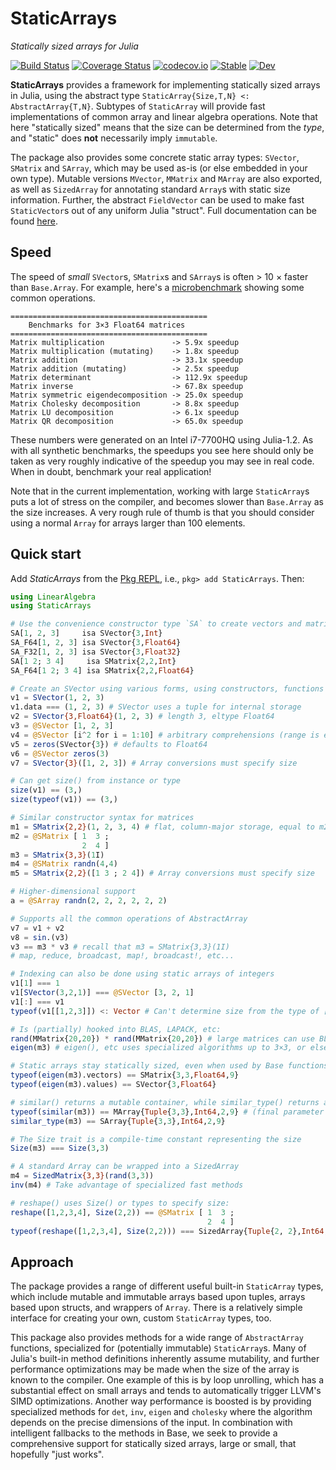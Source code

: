 # StaticArrays

*Statically sized arrays for Julia*

[![Build Status](https://github.com/JuliaArrays/StaticArrays.jl/workflows/CI/badge.svg)](https://github.com/JuliaArrays/StaticArrays.jl/actions?query=workflow%3ACI)
[![Coverage Status](https://coveralls.io/repos/github/JuliaArrays/StaticArrays.jl/badge.svg?branch=master)](https://coveralls.io/github/JuliaArrays/StaticArrays.jl?branch=master)
[![codecov.io](https://codecov.io/github/JuliaArrays/StaticArrays.jl/branch/master/graph/badge.svg)](http://codecov.io/github/JuliaArrays/StaticArrays.jl/branch/master)
[![Stable](https://img.shields.io/badge/docs-stable-blue.svg)](https://JuliaArrays.github.io/StaticArrays.jl/stable)
[![Dev](https://img.shields.io/badge/docs-latest-blue.svg)](https://JuliaArrays.github.io/StaticArrays.jl/latest)

**StaticArrays** provides a framework for implementing statically sized arrays
in Julia, using the abstract type `StaticArray{Size,T,N} <: AbstractArray{T,N}`.
Subtypes of `StaticArray` will provide fast implementations of common array and
linear algebra operations. Note that here "statically sized" means that the
size can be determined from the *type*, and "static" does **not** necessarily
imply `immutable`.

The package also provides some concrete static array types: `SVector`, `SMatrix`
and `SArray`, which may be used as-is (or else embedded in your own type).
Mutable versions `MVector`, `MMatrix` and `MArray` are also exported, as well
as `SizedArray` for annotating standard `Array`s with static size information.
Further, the abstract `FieldVector` can be used to make fast `StaticVector`s
out of any uniform Julia "struct".
Full documentation can be found [here](https://JuliaArrays.github.io/StaticArrays.jl/stable/).

## Speed

The speed of *small* `SVector`s, `SMatrix`s and `SArray`s is often > 10 × faster
than `Base.Array`. For example, here's a
[microbenchmark](perf/README_benchmarks.jl) showing some common operations.

```
============================================
    Benchmarks for 3×3 Float64 matrices
============================================
Matrix multiplication               -> 5.9x speedup
Matrix multiplication (mutating)    -> 1.8x speedup
Matrix addition                     -> 33.1x speedup
Matrix addition (mutating)          -> 2.5x speedup
Matrix determinant                  -> 112.9x speedup
Matrix inverse                      -> 67.8x speedup
Matrix symmetric eigendecomposition -> 25.0x speedup
Matrix Cholesky decomposition       -> 8.8x speedup
Matrix LU decomposition             -> 6.1x speedup
Matrix QR decomposition             -> 65.0x speedup
```

These numbers were generated on an Intel i7-7700HQ using Julia-1.2. As with all
synthetic benchmarks, the speedups you see here should only be taken as very
roughly indicative of the speedup you may see in real code. When in doubt,
benchmark your real application!

Note that in the current implementation, working with large `StaticArray`s puts a
lot of stress on the compiler, and becomes slower than `Base.Array` as the size
increases.  A very rough rule of thumb is that you should consider using a
normal `Array` for arrays larger than 100 elements.


## Quick start

Add *StaticArrays* from the [Pkg REPL](https://docs.julialang.org/en/latest/stdlib/Pkg/#Getting-Started-1), i.e., `pkg> add StaticArrays`. Then:
```julia
using LinearAlgebra
using StaticArrays

# Use the convenience constructor type `SA` to create vectors and matrices
SA[1, 2, 3]     isa SVector{3,Int}
SA_F64[1, 2, 3] isa SVector{3,Float64}
SA_F32[1, 2, 3] isa SVector{3,Float32}
SA[1 2; 3 4]     isa SMatrix{2,2,Int}
SA_F64[1 2; 3 4] isa SMatrix{2,2,Float64}

# Create an SVector using various forms, using constructors, functions or macros
v1 = SVector(1, 2, 3)
v1.data === (1, 2, 3) # SVector uses a tuple for internal storage
v2 = SVector{3,Float64}(1, 2, 3) # length 3, eltype Float64
v3 = @SVector [1, 2, 3]
v4 = @SVector [i^2 for i = 1:10] # arbitrary comprehensions (range is evaluated at global scope)
v5 = zeros(SVector{3}) # defaults to Float64
v6 = @SVector zeros(3)
v7 = SVector{3}([1, 2, 3]) # Array conversions must specify size

# Can get size() from instance or type
size(v1) == (3,)
size(typeof(v1)) == (3,)

# Similar constructor syntax for matrices
m1 = SMatrix{2,2}(1, 2, 3, 4) # flat, column-major storage, equal to m2:
m2 = @SMatrix [ 1  3 ;
                2  4 ]
m3 = SMatrix{3,3}(1I)
m4 = @SMatrix randn(4,4)
m5 = SMatrix{2,2}([1 3 ; 2 4]) # Array conversions must specify size

# Higher-dimensional support
a = @SArray randn(2, 2, 2, 2, 2, 2)

# Supports all the common operations of AbstractArray
v7 = v1 + v2
v8 = sin.(v3)
v3 == m3 * v3 # recall that m3 = SMatrix{3,3}(1I)
# map, reduce, broadcast, map!, broadcast!, etc...

# Indexing can also be done using static arrays of integers
v1[1] === 1
v1[SVector(3,2,1)] === @SVector [3, 2, 1]
v1[:] === v1
typeof(v1[[1,2,3]]) <: Vector # Can't determine size from the type of [1,2,3]

# Is (partially) hooked into BLAS, LAPACK, etc:
rand(MMatrix{20,20}) * rand(MMatrix{20,20}) # large matrices can use BLAS
eigen(m3) # eigen(), etc uses specialized algorithms up to 3×3, or else LAPACK

# Static arrays stay statically sized, even when used by Base functions, etc:
typeof(eigen(m3).vectors) == SMatrix{3,3,Float64,9}
typeof(eigen(m3).values) == SVector{3,Float64}

# similar() returns a mutable container, while similar_type() returns a constructor:
typeof(similar(m3)) == MArray{Tuple{3,3},Int64,2,9} # (final parameter is length = 9)
similar_type(m3) == SArray{Tuple{3,3},Int64,2,9}

# The Size trait is a compile-time constant representing the size
Size(m3) === Size(3,3)

# A standard Array can be wrapped into a SizedArray
m4 = SizedMatrix{3,3}(rand(3,3))
inv(m4) # Take advantage of specialized fast methods

# reshape() uses Size() or types to specify size:
reshape([1,2,3,4], Size(2,2)) == @SMatrix [ 1  3 ;
                                            2  4 ]
typeof(reshape([1,2,3,4], Size(2,2))) === SizedArray{Tuple{2, 2},Int64,2,1}

```

## Approach

The package provides a range of different useful built-in `StaticArray` types,
which include mutable and immutable arrays based upon tuples, arrays based upon
structs, and wrappers of `Array`. There is a relatively simple interface for
creating your own, custom `StaticArray` types, too.

This package also provides methods for a wide range of `AbstractArray` functions,
specialized for (potentially immutable) `StaticArray`s. Many of Julia's
built-in method definitions inherently assume mutability, and further
performance optimizations may be made when the size of the array is known to the
compiler. One example of this is by loop unrolling, which has a substantial
effect on small arrays and tends to automatically trigger LLVM's SIMD
optimizations. Another way performance is boosted is by providing specialized
methods for `det`, `inv`, `eigen` and `cholesky` where the algorithm depends on the
precise dimensions of the input. In combination with intelligent fallbacks to
the methods in Base, we seek to provide a comprehensive support for statically
sized arrays, large or small, that hopefully "just works".
